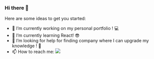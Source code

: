 ### Hi there 👋

<!--
**todorjr/todorjr** is a ✨ _special_ ✨ repository because its `README.md` (this file) appears on your GitHub profile. -->

Here are some ideas to get you started:

- 🔭 I’m currently working on my personal portfolio ! 💻
- 🌱 I’m currently learning React! 😎
- 🤔 I’m looking for help for finding company where I can upgrade my knowledge ! 🏢
- 📫 How to reach me: <img src="https://www.google.com/url?sa=i&url=https%3A%2F%2Ftoppng.com%2Flinkedin-logo-vector-free-download-PNG-free-PNG-Images_461191&psig=AOvVaw1xLQbLiqVMYJhVfppM_97I&ust=1650636991033000&source=images&cd=vfe&ved=0CAwQjRxqFwoTCOi3o5KspfcCFQAAAAAdAAAAABAD"/>
